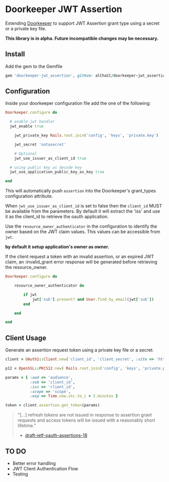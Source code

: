 # Doorkeeper JWT Assertion

Extending [Doorkeeper](https://github.com/doorkeeper-gem/doorkeeper) to support JWT Assertion grant type using a secret or a private key file.

**This library is in alpha. Future incompatible changes may be necessary.**

## Install

Add the gem to the Gemfile

```ruby
gem 'doorkeeper-jwt_assertion', github: alChaCC/doorkeeper-jwt_assertion, branch: 'feat/public_key_support'
```

## Configuration

Inside your doorkeeper configuration file add the one of the following:

``` ruby
Doorkeeper.configure do

  # enable jwt handler
  jwt_enable true

	jwt_private_key Rails.root.join('config', 'keys', 'private.key')

	jwt_secret 'notasecret'

	# Optional
	jwt_use_issuer_as_client_id true

  # using public key as decode key
  jwt_use_application_public_key_as_key true

end
```

This will automatically push `assertion` into the Doorkeeper's grant_types configuration attribute.

When `jwt_use_issuer_as_client_id` is set to false then the `client_id` MUST be available from the parameters. By default it will extract the 'iss' and use it as the client_id to retrieve the oauth application.

Use the `resource_owner_authenticator` in the configuration to identify the owner based on the JWT claim values. This values can be accessible from `jwt`.

**by default it setup application's owner as owner.**

If the client request a token with an invalid assertion, or an expired JWT claim, an :invalid_grant error response will be generated before retrieving the resource_owner.

``` ruby
Doorkeeper.configure do

	resource_owner_authenticator do

		if jwt
			jwt['sub'].present? and User.find_by_email(jwt['sub'])
		end

	end

end

```

## Client Usage

Generate an assertion request token using a private key file or a secret:

``` ruby
client = OAuth2::Client.new('client_id', 'client_secret', :site => 'http://my-site.com')

p12 = OpenSSL::PKCS12.new( Rails.root.join('config', 'keys', 'private.p12').open )

params = { :aud => 'audience',
           :sub => 'client_id',
           :iss => 'client_id',
           :scope => 'scope',
           :exp => Time.now.utc.to_i + 5.minutes }

token = client.assertion.get_token(params)
```

>  "[...] refresh tokens are not issued
>  in response to assertion grant requests and access tokens will be
>  issued with a reasonably short lifetime."
> - [draft-ietf-oauth-assertions-18](https://tools.ietf.org/html/draft-ietf-oauth-assertions-18#section-4.1)

## TO DO

* Better error handling
* JWT Client Authentication Flow
* Testing
